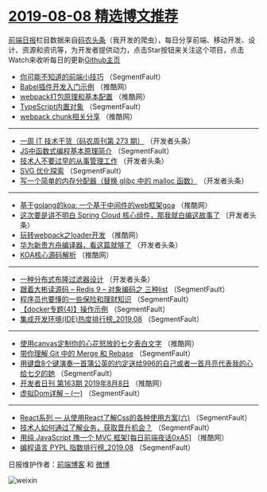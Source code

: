 # [2019-08-08 精选博文推荐](http://hao.caibaojian.com/date/2019/08/08)

[前端日报](http://caibaojian.com/c/news)栏目数据来自[码农头条](http://hao.caibaojian.com/)（我开发的爬虫），每日分享前端、移动开发、设计、资源和资讯等，为开发者提供动力，点击Star按钮来关注这个项目，点击Watch来收听每日的更新[Github主页](https://github.com/kujian/frontendDaily)
* [你可能不知道的前端小技巧](http://hao.caibaojian.com/120723.html) （SegmentFault）
* [Babel插件开发入门示例](http://hao.caibaojian.com/120745.html) （推酷网）
* [webpack打包原理和基本配置](http://hao.caibaojian.com/120736.html) （推酷网）
* [TypeScript内置对象](http://hao.caibaojian.com/120724.html) （SegmentFault）
* [webpack chunk相关分享](http://hao.caibaojian.com/120744.html) （推酷网）

***
* [一周 IT 技术干货（码农周刊第 273 期）](http://hao.caibaojian.com/120729.html) （开发者头条）
* [JS中函数式编程基本原理简介](http://hao.caibaojian.com/120715.html) （SegmentFault）
* [技术人不要过早的从事管理工作](http://hao.caibaojian.com/120727.html) （开发者头条）
* [SVG 优化探索](http://hao.caibaojian.com/120717.html) （SegmentFault）
* [写一个简单的内存分配器（替换 glibc 中的 malloc 函数）](http://hao.caibaojian.com/120730.html) （开发者头条）

***
* [基于golang的koa: 一个基于中间件的web框架goa](http://hao.caibaojian.com/120740.html) （推酷网）
* [这次要是讲不明白 Spring Cloud 核心组件，那我就白编这故事了](http://hao.caibaojian.com/120725.html) （开发者头条）
* [玩转webpack之loader开发](http://hao.caibaojian.com/120742.html) （推酷网）
* [华为新贵方舟编译器，看这篇就够了](http://hao.caibaojian.com/120726.html) （开发者头条）
* [KOA核心源码解析](http://hao.caibaojian.com/120743.html) （推酷网）

***
* [一种分布式布隆过滤器设计](http://hao.caibaojian.com/120728.html) （开发者头条）
* [跟着大彬读源码 &#8211; Redis 9 &#8211; 对象编码之 三种list](http://hao.caibaojian.com/120718.html) （SegmentFault）
* [程序员也要懂的一些保险和理财知识](http://hao.caibaojian.com/120719.html) （SegmentFault）
* [【docker专题(4)】操作示例](http://hao.caibaojian.com/120720.html) （SegmentFault）
* [集成开发环境(IDE)热度排行榜_2019.08](http://hao.caibaojian.com/120721.html) （SegmentFault）

***
* [使用canvas定制你的心花怒放的七夕表白文字](http://hao.caibaojian.com/120735.html) （推酷网）
* [带你理解 Git 中的 Merge 和 Rebase](http://hao.caibaojian.com/120711.html) （SegmentFault）
* [用键盘8个键演奏一首蒲公英的约定送给996的自己或者一首月亮代表我的心给七夕的她](http://hao.caibaojian.com/120712.html) （SegmentFault）
* [开发者日刊 第163期 2019年8月8日](http://hao.caibaojian.com/120738.html) （推酷网）
* [虚拟Dom详解 &#8211; (一)](http://hao.caibaojian.com/120713.html) （SegmentFault）

***
* [React系列 &#8212; 从使用React了解Css的各种使用方案(六)](http://hao.caibaojian.com/120714.html) （SegmentFault）
* [技术人如何通过了解业务，获取晋升机会？](http://hao.caibaojian.com/120716.html) （SegmentFault）
* [用纯 JavaScript 撸一个 MVC 框架[每日前端夜话0xA5]](http://hao.caibaojian.com/120734.html) （推酷网）
* [编程语言 PYPL 指数排行榜_2019.08](http://hao.caibaojian.com/120722.html) （SegmentFault）

日报维护作者：[前端博客](http://caibaojian.com/) 和 [微博](http://caibaojian.com/go/weibo)

![weixin](https://user-images.githubusercontent.com/3055447/38468989-651132ac-3b80-11e8-8e6b-15122322a9d7.png)